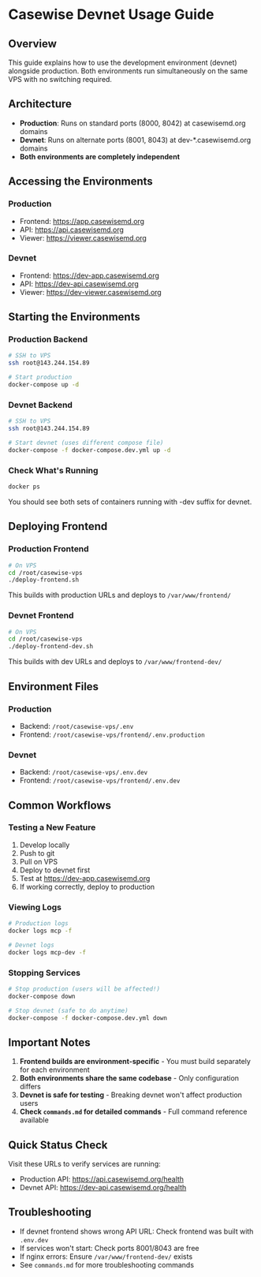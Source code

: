 # Casewise Devnet Usage Guide

## Overview
This guide explains how to use the development environment (devnet) alongside production. Both environments run simultaneously on the same VPS with no switching required.

## Architecture
- **Production**: Runs on standard ports (8000, 8042) at casewisemd.org domains
- **Devnet**: Runs on alternate ports (8001, 8043) at dev-*.casewisemd.org domains
- **Both environments are completely independent**

## Accessing the Environments

### Production
- Frontend: https://app.casewisemd.org
- API: https://api.casewisemd.org
- Viewer: https://viewer.casewisemd.org

### Devnet
- Frontend: https://dev-app.casewisemd.org
- API: https://dev-api.casewisemd.org
- Viewer: https://dev-viewer.casewisemd.org

## Starting the Environments

### Production Backend
```bash
# SSH to VPS
ssh root@143.244.154.89

# Start production
docker-compose up -d
```

### Devnet Backend
```bash
# SSH to VPS
ssh root@143.244.154.89

# Start devnet (uses different compose file)
docker-compose -f docker-compose.dev.yml up -d
```

### Check What's Running
```bash
docker ps
```
You should see both sets of containers running with -dev suffix for devnet.

## Deploying Frontend

### Production Frontend
```bash
# On VPS
cd /root/casewise-vps
./deploy-frontend.sh
```
This builds with production URLs and deploys to `/var/www/frontend/`

### Devnet Frontend
```bash
# On VPS
cd /root/casewise-vps
./deploy-frontend-dev.sh
```
This builds with dev URLs and deploys to `/var/www/frontend-dev/`

## Environment Files

### Production
- Backend: `/root/casewise-vps/.env`
- Frontend: `/root/casewise-vps/frontend/.env.production`

### Devnet
- Backend: `/root/casewise-vps/.env.dev`
- Frontend: `/root/casewise-vps/frontend/.env.dev`

## Common Workflows

### Testing a New Feature
1. Develop locally
2. Push to git
3. Pull on VPS
4. Deploy to devnet first
5. Test at https://dev-app.casewisemd.org
6. If working correctly, deploy to production

### Viewing Logs
```bash
# Production logs
docker logs mcp -f

# Devnet logs
docker logs mcp-dev -f
```

### Stopping Services
```bash
# Stop production (users will be affected!)
docker-compose down

# Stop devnet (safe to do anytime)
docker-compose -f docker-compose.dev.yml down
```

## Important Notes
1. **Frontend builds are environment-specific** - You must build separately for each environment
2. **Both environments share the same codebase** - Only configuration differs
3. **Devnet is safe for testing** - Breaking devnet won't affect production users
4. **Check `commands.md` for detailed commands** - Full command reference available

## Quick Status Check
Visit these URLs to verify services are running:
- Production API: https://api.casewisemd.org/health
- Devnet API: https://dev-api.casewisemd.org/health

## Troubleshooting
- If devnet frontend shows wrong API URL: Check frontend was built with `.env.dev`
- If services won't start: Check ports 8001/8043 are free
- If nginx errors: Ensure `/var/www/frontend-dev/` exists
- See `commands.md` for more troubleshooting commands